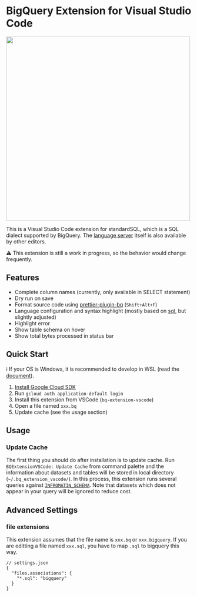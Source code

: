 # BigQuery Extension for Visual Studio Code
<img src="https://user-images.githubusercontent.com/26474260/128605753-b1596da9-eee2-4f84-b121-cda73d06aa19.png" width=500px>

This is a Visual Studio Code extension for standardSQL, which is a SQL dialect supported by BigQuery.
The [language server](https://github.com/dr666m1/bq-extension-vscode/tree/main/server) itself is also available by other editors.

⚠️ This extension is still a work in progress, so the behavior would change frequently.

## Features
- Complete column names (currently, only available in SELECT statement)
- Dry run on save
- Format source code using [prettier-plugin-bq](https://github.com/dr666m1/prettier-plugin-bq) (`Shift+Alt+F`)
- Language configuration and syntax highlight (mostly based on [sql](https://github.com/microsoft/vscode/tree/main/extensions/sql), but slightly adjusted)
- Highlight error
- Show table schema on hover
- Show total bytes processed in status bar

## Quick Start
ℹ️ If your OS is Windows, it is recommended to develop in WSL (read the [document](https://code.visualstudio.com/docs/remote/wsl)).
1. [Install Google Cloud SDK](https://cloud.google.com/sdk/docs/install)
2. Run `gcloud auth application-default login`
3. Install this extension from VSCode (`bq-extension-vscode`)
4. Open a file named `xxx.bq`
5. Update cache (see the usage section)

## Usage
### Update Cache
The first thing you should do after installation is to update cache.
Run `BQExtensionVSCode: Update Cache` from command palette
and the information about datasets and tables will be stored in local directory (`~/.bq_extension_vscode/`).
In this process, this extension runs several queries against [`INFROMATIN_SCHEMA`](https://cloud.google.com/bigquery/docs/information-schema-intro).
Note that datasets which does not appear in your query will be ignored to reduce cost.

## Advanced Settings
### file extensions
This extension assumes that the file name is `xxx.bq` or `xxx.bigquery`.
If you are editting a file named `xxx.sql`, you have to map `.sql` to bigquery this way.

```
// settings.json
{
  "files.associations": {
    "*.sql": "bigquery"
  }
}
```

